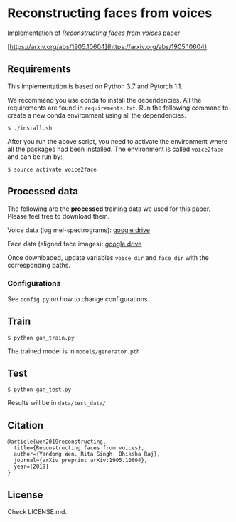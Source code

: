 # Reconstructing faces from voices

Implementation of *Reconstructing faces from voices* paper 

[https://arxiv.org/abs/1905.10604](https://arxiv.org/abs/1905.10604)

## Requirements

This implementation is based on Python 3.7 and Pytorch 1.1. 

We recommend you use conda to install the dependencies. All the requirements are found in `requirements.txt`. Run the following command to create a new conda environment using all the dependencies. 

```
$ ./install.sh
```

After you run the above script, you need to activate the environment where all the packages had been installed. The environment is called `voice2face` and can be run by:

```
$ source activate voice2face
```

## Processed data

The following are the **processed** training data we used for this paper. Please feel free to download them. 

Voice data (log mel-spectrograms): [google drive](https://drive.google.com/open?id=1T5Mv_7FC2ZfrjQu17Rn9E24IOgdii4tj)

Face data (aligned face images): [google drive](https://drive.google.com/open?id=1qmxGwW5_lNQbTqwW81yPObJ-S-n3rpXp)

Once downloaded, update variables `voice_dir` and `face_dir` with the corresponding paths. 

### Configurations 

See `config.py` on how to change configurations. 

## Train

```
$ python gan_train.py
```
The trained model is in `models/generator.pth`

## Test

```
$ python gan_test.py
``` 

Results will be in `data/test_data/`

## Citation

	@article{wen2019reconstructing,
	  title={Reconstructing faces from voices},
	  author={Yandong Wen, Rita Singh, Bhiksha Raj},
	  journal={arXiv preprint arXiv:1905.10604},
	  year={2019}
	}

## License 

Check LICENSE.md. 

